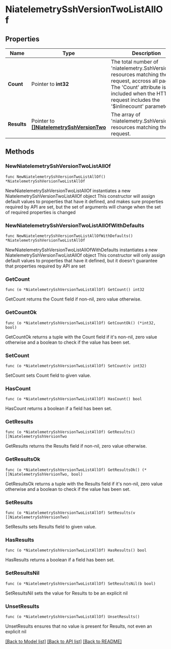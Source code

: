 # NiatelemetrySshVersionTwoListAllOf

## Properties

Name | Type | Description | Notes
------------ | ------------- | ------------- | -------------
**Count** | Pointer to **int32** | The total number of &#39;niatelemetry.SshVersionTwo&#39; resources matching the request, accross all pages. The &#39;Count&#39; attribute is included when the HTTP GET request includes the &#39;$inlinecount&#39; parameter. | [optional] 
**Results** | Pointer to [**[]NiatelemetrySshVersionTwo**](NiatelemetrySshVersionTwo.md) | The array of &#39;niatelemetry.SshVersionTwo&#39; resources matching the request. | [optional] 

## Methods

### NewNiatelemetrySshVersionTwoListAllOf

`func NewNiatelemetrySshVersionTwoListAllOf() *NiatelemetrySshVersionTwoListAllOf`

NewNiatelemetrySshVersionTwoListAllOf instantiates a new NiatelemetrySshVersionTwoListAllOf object
This constructor will assign default values to properties that have it defined,
and makes sure properties required by API are set, but the set of arguments
will change when the set of required properties is changed

### NewNiatelemetrySshVersionTwoListAllOfWithDefaults

`func NewNiatelemetrySshVersionTwoListAllOfWithDefaults() *NiatelemetrySshVersionTwoListAllOf`

NewNiatelemetrySshVersionTwoListAllOfWithDefaults instantiates a new NiatelemetrySshVersionTwoListAllOf object
This constructor will only assign default values to properties that have it defined,
but it doesn't guarantee that properties required by API are set

### GetCount

`func (o *NiatelemetrySshVersionTwoListAllOf) GetCount() int32`

GetCount returns the Count field if non-nil, zero value otherwise.

### GetCountOk

`func (o *NiatelemetrySshVersionTwoListAllOf) GetCountOk() (*int32, bool)`

GetCountOk returns a tuple with the Count field if it's non-nil, zero value otherwise
and a boolean to check if the value has been set.

### SetCount

`func (o *NiatelemetrySshVersionTwoListAllOf) SetCount(v int32)`

SetCount sets Count field to given value.

### HasCount

`func (o *NiatelemetrySshVersionTwoListAllOf) HasCount() bool`

HasCount returns a boolean if a field has been set.

### GetResults

`func (o *NiatelemetrySshVersionTwoListAllOf) GetResults() []NiatelemetrySshVersionTwo`

GetResults returns the Results field if non-nil, zero value otherwise.

### GetResultsOk

`func (o *NiatelemetrySshVersionTwoListAllOf) GetResultsOk() (*[]NiatelemetrySshVersionTwo, bool)`

GetResultsOk returns a tuple with the Results field if it's non-nil, zero value otherwise
and a boolean to check if the value has been set.

### SetResults

`func (o *NiatelemetrySshVersionTwoListAllOf) SetResults(v []NiatelemetrySshVersionTwo)`

SetResults sets Results field to given value.

### HasResults

`func (o *NiatelemetrySshVersionTwoListAllOf) HasResults() bool`

HasResults returns a boolean if a field has been set.

### SetResultsNil

`func (o *NiatelemetrySshVersionTwoListAllOf) SetResultsNil(b bool)`

 SetResultsNil sets the value for Results to be an explicit nil

### UnsetResults
`func (o *NiatelemetrySshVersionTwoListAllOf) UnsetResults()`

UnsetResults ensures that no value is present for Results, not even an explicit nil

[[Back to Model list]](../README.md#documentation-for-models) [[Back to API list]](../README.md#documentation-for-api-endpoints) [[Back to README]](../README.md)


